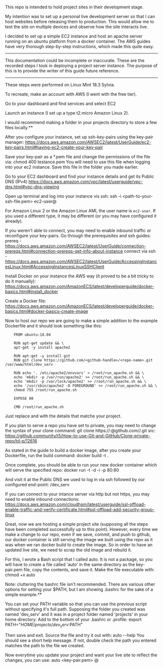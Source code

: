 This repo is intended to hold project sites in their development stage. 


My intention was to set up a personal live development server so that I can host websites before releasing them to production. This would allow me to test the site on multiple devices and observe how the site interacts live.


I decided to set up a simple EC2 instance and host an apache server running on an ubuntu platform from a docker container.
The AWS guides have very thorough step-by-step instructions, which made this quite easy.

******************************************************
This documentation could be incomplete or inaccurate. 
These are the recorded steps I took in deploying a project server instance. 
The purpose of this is to provide the writer of this guide future reference.
******************************************************
These steps were performed on Linux Mint 18.3 Sylvia.


To recreate, make an account with AWS (I went with the free tier).


Go to your dashboard and find services and select EC2

Launch an instance (I set up a type t2.micro Amazon Linux 2).

I would recommend making a folder in your projects directory to store a few files locally.**


After you configure your instance, set up ssh-key-pairs using the key-pair manager:
  https://docs.aws.amazon.com/AWSEC2/latest/UserGuide/ec2-key-pairs.html#having-ec2-create-your-key-pair

  Save your key-pair as a *.pem file and change the permissions of the file via:
    chmod 400  testance.pem
  You will need to use this file when logging into your ec2 instance.
  Save this file in the folder you made earlier.


Go to your EC2 dashboard and find your instance details and get its Public DNS (IPv4)
  https://docs.aws.amazon.com/vpc/latest/userguide/vpc-dns.html#vpc-dns-viewing


Open up terminal and log into your instance vis ssh:
  ssh -i <path-to-your-ssh-file.pem> ec2-user@<public-dns>


For Amazon Linux 2 or the Amazon Linux AMI, the user name is `ec2-user`. If you used a different type, it may be different (or you may have configured it already).


If you weren't able to connect, you may need to enable inbound traffic or reconfigure your key-pairs. Go through the prerequisites and ssh guides:
  prereq - 
    https://docs.aws.amazon.com/AWSEC2/latest/UserGuide/connection-prereqs.html#connection-prereqs-get-info-about-instance
  connect via ssh -
    https://docs.aws.amazon.com/AWSEC2/latest/UserGuide/AccessingInstancesLinux.html#AccessingInstancesLinuxSSHClient


Install Docker on your instance the AWS way (it proved to be a bit tricky to do it manually):
  https://docs.aws.amazon.com/AmazonECS/latest/developerguide/docker-basics.html#install_docker


Create a Docker file:
  https://docs.aws.amazon.com/AmazonECS/latest/developerguide/docker-basics.html#docker-basics-create-image

Now to host our repo we are going to make a simple addition to the example Dockerfile and it should look something like this:


        FROM ubuntu:18.04

        RUN apt-get update && \
        apt-get -y install apache2

        RUN apt-get -y install git
        RUN git clone https://github.com/<github-handle>/<repo-name>.git /var/www/html/dev_serv 

        RUN echo '. /etc/apache2/envvars' > /root/run_apache.sh && \
        echo 'mkdir -p /var/run/apache2' >> /root/run_apache.sh && \
        echo 'mkdir -p /var/lock/apache2' >> /root/run_apache.sh && \
        echo '/usr/sbin/apache2 -D FOREGROUND' >> /root/run_apache.sh && \
        chmod 755 /root/run_apache.sh

        EXPOSE 80

        CMD /root/run_apache.sh

Just replace <github-handle> and  <repo-name> with the details that matche your project.

If you plan to serve a repo you have set to private, you may need to change the syntax of your clone command:
  git clone https://<handle>:<github-password>@github.com/<handle>/<repo-name>.git
    src:    https://github.community/t5/How-to-use-Git-and-GitHub/Clone-private-repo/td-p/12616


As stated in the guide to build a docker image, after you create your Dockerfile, run the build command:
  docker build -t <image-name> .


Once complete, you should be able to run your new docker container which will serve the specified repo:
  docker run -t -d -i -p 80:80 <image-name>


And visit it at the Public DNS we used to log in via ssh followed by our configured end-point:
  <public-dns>/dev_serv


If you can connect to your intance server via http but not https, you may need to enable inbound connections:
  https://docs.aws.amazon.com/cloudhsm/latest/userguide/ssl-offload-enable-traffic-and-verify-certificate.html#ssl-offload-add-security-group-linux



Great, now we are hosting a simple project site (supposing all the steps have been completed successfully up to this point). However, every time we make a change to our repo, even if we save, commit, and push to github, our docker container is still serving the image we built using the repo as it was when we ran docker build to create the image. So in order to have an updated live site, we need to scrap the old image and rebuild it.

For this, I wrote a Bash script that I called auto. It is not a package, so you will have to create a file called 'auto' in the same directory as the key-pair.pem file, copy the contents, and save it. 
Make the file executable with:
  chmod +x auto

Note: cluttering the bashrc file isn't recommended. There are various other options for setting your $PATH, but I am showing .bashrc for the sake of a simple example.**

You can set your PATH variable so that you can use the previous script without specifying it's full path.
  Supposing the folder you created was named 'dev_serv' and it was in a project folder named 'projects' in your home directory:
  Add to the bottom of your .bashrc or .profile:
    export PATH="$HOME/projects/dev_serv:$PATH"

  Then save and exit.
  Source the file and try it out with:
    auto --help
  You should see a short help message. If not, double check the path you entered matches the path to the file we created.


Now everytime you update your project and want your live site to reflect the changes, you can use:
  auto <key-pair.pem> <ec2-username>@<public-url>






